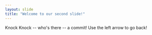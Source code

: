 ```yaml
---
layout: slide
title: "Welcome to our second slide!"
---
```

Knock Knock -- who's there -- a commit!
Use the left arrow to go back!
